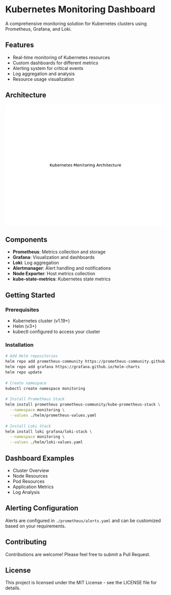 # Kubernetes Monitoring Dashboard

A comprehensive monitoring solution for Kubernetes clusters using Prometheus, Grafana, and Loki.

## Features

- Real-time monitoring of Kubernetes resources
- Custom dashboards for different metrics
- Alerting system for critical events
- Log aggregation and analysis
- Resource usage visualization

## Architecture

![Architecture](./docs/architecture.png)

## Components

- **Prometheus**: Metrics collection and storage
- **Grafana**: Visualization and dashboards
- **Loki**: Log aggregation
- **Alertmanager**: Alert handling and notifications
- **Node Exporter**: Host metrics collection
- **kube-state-metrics**: Kubernetes state metrics

## Getting Started

### Prerequisites

- Kubernetes cluster (v1.19+)
- Helm (v3+)
- kubectl configured to access your cluster

### Installation

```bash
# Add Helm repositories
helm repo add prometheus-community https://prometheus-community.github.io/helm-charts
helm repo add grafana https://grafana.github.io/helm-charts
helm repo update

# Create namespace
kubectl create namespace monitoring

# Install Prometheus Stack
helm install prometheus prometheus-community/kube-prometheus-stack \
  --namespace monitoring \
  --values ./helm/prometheus-values.yaml

# Install Loki Stack
helm install loki grafana/loki-stack \
  --namespace monitoring \
  --values ./helm/loki-values.yaml
```

## Dashboard Examples

- Cluster Overview
- Node Resources
- Pod Resources
- Application Metrics
- Log Analysis

## Alerting Configuration

Alerts are configured in `./prometheus/alerts.yaml` and can be customized based on your requirements.

## Contributing

Contributions are welcome! Please feel free to submit a Pull Request.

## License

This project is licensed under the MIT License - see the LICENSE file for details.